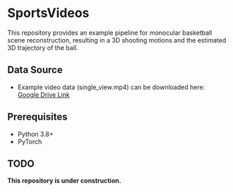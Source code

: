 # SportsVideos

This repository provides an example pipeline for monocular basketball scene reconstruction, resulting in a 3D shooting motions and the estimated 3D trajectory of the ball.

## Data Source

- Example video data (single_view.mp4) can be downloaded here:  
  [Google Drive Link](https://drive.google.com/file/d/1lGGBksdnlsLvbbDMrlzqVLa31vHjDKFi/view?usp=sharing)

## Prerequisites

- Python 3.8+
- PyTorch

## TODO
**This repository is under construction.**